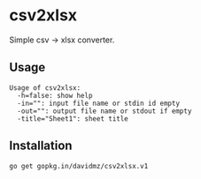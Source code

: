 # csv2xlsx

Simple csv → xlsx converter.

## Usage

```
Usage of csv2xlsx:
  -h=false: show help
  -in="": input file name or stdin id empty
  -out="": output file name or stdout if empty
  -title="Sheet1": sheet title
```

## Installation

```
go get gopkg.in/davidmz/csv2xlsx.v1
```

